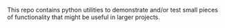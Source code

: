 This repo contains python utilities to demonstrate and/or test small pieces of functionality that might be useful in larger projects.
